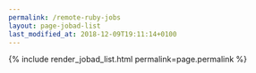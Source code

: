 ```yaml
---
permalink: /remote-ruby-jobs
layout: page-jobad-list
last_modified_at: 2018-12-09T19:11:14+0100
---
```

{% include render_jobad_list.html permalink=page.permalink %}
